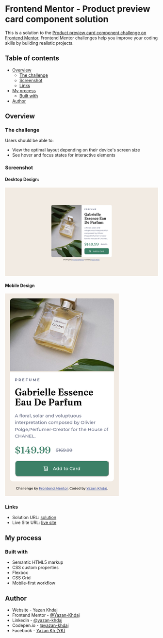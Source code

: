 # Frontend Mentor - Product preview card component solution

This is a solution to the [Product preview card component challenge on Frontend Mentor](https://www.frontendmentor.io/challenges/product-preview-card-component-GO7UmttRfa). Frontend Mentor challenges help you improve your coding skills by building realistic projects. 

## Table of contents

- [Overview](#overview)
  - [The challenge](#the-challenge)
  - [Screenshot](#screenshot)
  - [Links](#links)
- [My process](#my-process)
  - [Built with](#built-with)
- [Author](#author)

## Overview

### The challenge

Users should be able to:

- View the optimal layout depending on their device's screen size
- See hover and focus states for interactive elements

### Screenshot
#### Desktop Design:
![1](./screenshot/Screenshot-desktop.png)
#### Mobile Design
![2](./screenshot/Screenshot-mobile.png)
### Links

- Solution URL: [solution](https://your-solution-url.com)
- Live Site URL: [live site](https://your-live-site-url.com)

## My process

### Built with

- Semantic HTML5 markup
- CSS custom properties
- Flexbox
- CSS Grid
- Mobile-first workflow

## Author

- Website - [Yazan Khdaj](https://yazan.rf.gd)
- Frontend Mentor - [@Yazan-Khdaj](https://www.frontendmentor.io/profile/Yazan-Khdaj)
- Linkedin - [@yazan-khdaj](https://www.linkedin.com/in/yazan-khdaj-24b9a7266)
- Codepen.io - [@yazan-khdaj](https://codepen.io/yazan-khdaj)
- Facebook - [Yazan Kh (YK)](https://www.facebook.com/profile.php?id=100090310123746)
